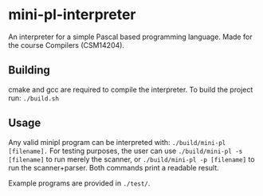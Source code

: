 # mini-pl-interpreter
An interpreter for a simple Pascal based programming language. Made for the course Compilers (CSM14204). 

## Building
cmake and gcc are required to compile the interpreter.
To build the project run:
`./build.sh`

## Usage
Any valid minipl program can be interpreted with:
`./build/mini-pl [filename].`
For testing purposes, the user can use
`./build/mini-pl -s [filename]`
to run merely the scanner, or 
`./build/mini-pl -p [filename]`
to run the scanner+parser.
Both commands print a readable result.

Example programs are provided in `./test/`.
